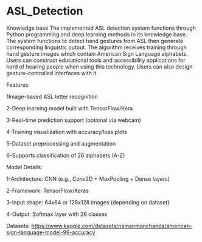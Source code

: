 # ASL_Detection
Knowledge base
The implemented ASL detection system functions through Python programming and deep learning methods in its knowledge base. The system functions to detect hand gestures from ASL then generate corresponding linguistic output. The algorithm receives training through hand gesture images which contain American Sign Language alphabets. Users can construct educational tools and accessibility applications for hard of hearing people when using this technology. Users can also design gesture-controlled interfaces with it.

Features:

1Image-based ASL letter recognition

2-Deep learning model built with TensorFlow/Kera

3-Real-time prediction support (optional via webcam)

4-Training visualization with accuracy/loss plots

5-Dataset preprocessing and augmentation

6-Supports classification of 26 alphabets (A-Z)

Model Details:

1-Architecture: CNN (e.g., Conv2D + MaxPooling + Dense layers)

2-Framework: TensorFlow/Keras

3-Input shape: 64x64 or 128x128 images (depending on dataset)

4-Output: Softmax layer with 26 classes

Datasets: https://www.kaggle.com/datasets/namanmanchanda/american-sign-language-model-99-accuracy

